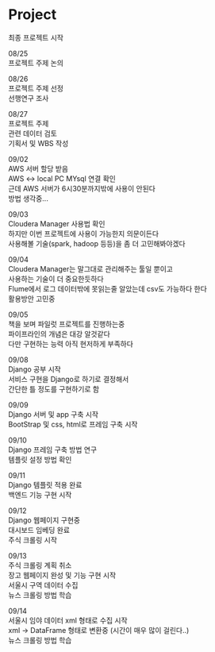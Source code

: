 # Project 

최종 프로젝트 시작  

08/25  
프로젝트 주제 논의  

08/26  
프로젝트 주제 선정  
선행연구 조사  

08/27  
프로젝트 주제  
관련 데이터 검토  
기획서 및 WBS 작성  

09/02  
AWS 서버 할당 받음  
AWS <-> local PC MYsql 연결 확인  
근데 AWS 서버가 6시30분까지밖에 사용이 안된다  
방법 생각중...  

09/03  
Cloudera Manager 사용법 확인  
하지만 이번 프로젝트에 사용이 가능한지 의문이든다  
사용해볼 기술(spark, hadoop 등등)을 좀 더 고민해봐야겠다  

09/04  
Cloudera Manager는 말그대로 관리해주는 툴일 뿐이고  
사용하는 기술이 더 중요한듯하다  
Flume에서 로그 데이터밖에 못읽는줄 알았는데 csv도 가능하다 한다  
활용방안 고민중  

09/05  
책을 보며 파일럿 프로젝트를 진행하는중  
파이프라인의 개념은 대강 알것같다  
다만 구현하는 능력 아직 현저하게 부족하다

09/08  
Django 공부 시작  
서비스 구현을 Django로 하기로 결정해서  
간단한 틀 정도를 구현하기로 함  

09/09  
Django 서버 및 app 구축 시작  
BootStrap 및 css, html로 프레임 구축 시작  

09/10  
Django 프레임 구축 방법 연구  
템플릿 설정 방법 확인  

09/11  
Django 템플릿 적용 완료  
백엔드 기능 구현 시작  

09/12  
Django 웹페이지 구현중  
대시보드 임베딩 완료  
주식 크롤링 시작  

09/13  
주식 크롤링 계획 취소  
장고 웹페이지 완성 및 기능 구현 시작  
서울시 구역 데이터 수집  
뉴스 크롤링 방법 학습  

09/14    
서울시 임야 데이터 xml 형태로 수집 시작  
xml -> DataFrame 형태로 변환중 (시간이 매우 많이 걸린다..)  
뉴스 크롤링 방법 학습 
